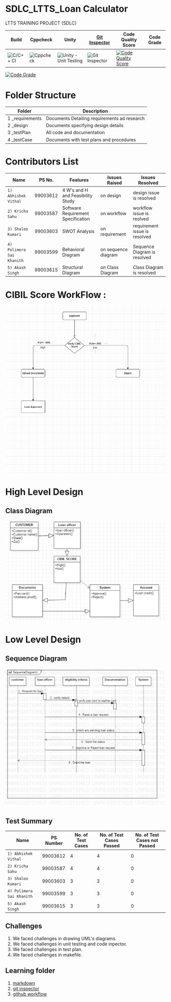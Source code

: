 # SDLC_LTTS_Loan Calculator
LTTS TRAINING PROJECT (SDLC)


Build | Cppcheck | Unity | [Git Inspector](https://99003612.github.io/SDLC_LTTS/result)| Code Quality Score | Code Grade
------|----------|-------|-------------------------------------------------------------|--------------------|------------
![C/C++ CI](https://github.com/99003612/SDLC_LTTS/workflows/C/C++%20CI/badge.svg) |![Cppcheck](https://github.com/99003612/SDLC_LTTS/workflows/Cppcheck/badge.svg)| ![Unity - Unit Testing](https://github.com/99003612/SDLC_LTTS/workflows/Unity%20-%20Unit%20Testing/badge.svg) |![Git Inspector](https://github.com/99003592/Team2-TaskCalculator/workflows/Git%20Inspector/badge.svg)|[![Code Quality Score](https://www.code-inspector.com/project/18985/score/svg)](https://frontend.code-inspector.com/public/project/18985/BMI/dashboard)
[![Code Grade](https://www.code-inspector.com/project/18985/status/svg)](https://frontend.code-inspector.com/public/project/18985/BMI/dashboard)


# Folder Structure

Folder |  Description
------------- | -------------
1 _requirements | Documents Detailing requirements ad research
2 _design  | Documents specifying design details
3 _testPlan | All code and documentation
4 _testCase | Documents with test plans and procedures

# Contributors List

Name                     |  PS No.   | Features                         | Issues Raised       | Issues Resolved
-------------------------|-----------|----------------------------------|---------------------|---------------------------------
`1) Abhishek Vithal`     | 99003612  |4 W's and H and Feasibility Study | on design           | design issue is resolved
`2) Kricha Sahu`         | 99003587  |Software Requirement Specification| on workflow         | workflow issue is reolved
`3) Shaloo Kumari`       | 99003603  |SWOT Analysis                     | on requirement      | requirement issue is resolved
`4) Polimera Sai Khanith`| 99003599  |Behavioral Diagram                | on sequence diagram | Sequence Diagram is resolved
`5) Akash Singh`         | 99003615  |Structural Diagram                | on Class Diagram    | Class Diagram is resolved

# CIBIL Score WorkFlow :


![alt text](https://github.com/99003612/SDLC_LTTS/blob/main/_CIBIL%20Score/CIBIL%20SCORE%20WORKFLOW.png)

# High Level Design

## Class Diagram

![alt text](https://github.com/99003612/SDLC_LTTS/blob/main/Class%20Diagram.png)




# Low Level Design

## Sequence Diagram 
![alt text](https://github.com/99003612/SDLC_LTTS/blob/main/SequenceDiagram1.png)

## Test Summary

Name | PS Number | No. of Test Cases | No. of Test Cases Passed | No. of Test Cases not Passed 
-----|-----------|-------------------|--------------------------|------------------------------
`1) Abhishek Vithal`     | 99003612  | 4  | 4  | 0
`2) Kricha Sahu`         | 99003587  | 4  | 4  | 0
`3) Shaloo Kumari`       | 99003603  | 3  | 3  | 0
`4) Polimera Sai Khanith`| 99003599  | 3  | 3  | 0
`5) Akash Singh`         | 99003615  | 3  | 3  | 0



## Challenges

1. We faced challenges in drawing UML's diagrams.
2. We faced challenges in unit testing and code inpector.
3. We faced challenges in test plan.
4. We faced challenges in makefile.

## Learning folder
1. [markdown](https://github.com/adam-p/markdown-here/wiki/Markdown-Cheatsheet)
2. [git inspector](https://github.com/ejwa/gitinspector.git)
3. [github workflow](https://docs.github.com/en/actions/learn-github-action)


